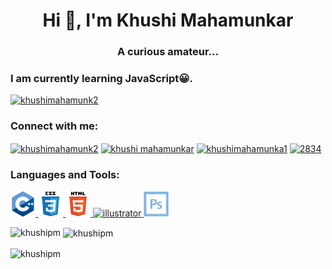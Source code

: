 

<h1 align="center">Hi 👋, I'm Khushi Mahamunkar</h1>
<h3 align="center">A curious amateur...</h3>
<h3 align="left">I am currently learning JavaScript😀.</h3>



<p align="left"> <a href="https://twitter.com/khushimahamunk2" target="blank"><img src="https://img.shields.io/twitter/follow/khushimahamunk2?logo=twitter&style=for-the-badge" alt="khushimahamunk2" /></a> </p>

<h3 align="left">Connect with me:</h3>
<p align="left">
<a href="https://twitter.com/khushimahamunk2" target="blank"><img align="center" src="https://cdn.jsdelivr.net/npm/simple-icons@3.0.1/icons/twitter.svg" alt="khushimahamunk2" height="30" width="40" /></a>
<a href="https://linkedin.com/in/khushi mahamunkar" target="blank"><img align="center" src="https://cdn.jsdelivr.net/npm/simple-icons@3.0.1/icons/linkedin.svg" alt="khushi mahamunkar" height="30" width="40" /></a>
<a href="https://www.hackerrank.com/khushimahamunka1" target="blank"><img align="center" src="https://cdn.jsdelivr.net/npm/simple-icons@3.0.1/icons/hackerrank.svg" alt="khushimahamunka1" height="30" width="40" /></a>
<a href="https://discord.gg/2834" target="blank"><img align="center" src="https://cdn.jsdelivr.net/npm/simple-icons@3.0.1/icons/discord.svg" alt="2834" height="30" width="40" /></a>
</p>

<h3 align="left">Languages and Tools:</h3>
<p align="left"> <a href="https://www.w3schools.com/cpp/" target="_blank"> <img src="https://raw.githubusercontent.com/devicons/devicon/master/icons/cplusplus/cplusplus-original.svg" alt="cplusplus" width="40" height="40"/> </a> <a href="https://www.w3schools.com/css/" target="_blank"> <img src="https://raw.githubusercontent.com/devicons/devicon/master/icons/css3/css3-original-wordmark.svg" alt="css3" width="40" height="40"/> </a> <a href="https://www.w3.org/html/" target="_blank"> <img src="https://raw.githubusercontent.com/devicons/devicon/master/icons/html5/html5-original-wordmark.svg" alt="html5" width="40" height="40"/> </a> <a href="https://www.adobe.com/in/products/illustrator.html" target="_blank"> <img src="https://www.vectorlogo.zone/logos/adobe_illustrator/adobe_illustrator-icon.svg" alt="illustrator" width="40" height="40"/> </a> <a href="https://www.photoshop.com/en" target="_blank"> <img src="https://raw.githubusercontent.com/devicons/devicon/master/icons/photoshop/photoshop-line.svg" alt="photoshop" width="40" height="40"/> </a> </p>

<p><img align="left" src="https://github-readme-stats.vercel.app/api/top-langs?username=khushipm&show_icons=true&locale=en&layout=compact" alt="khushipm" /></p>

<p>&nbsp;<img align="center" src="https://github-readme-stats.vercel.app/api?username=khushipm&show_icons=true&locale=en" alt="khushipm" /></p>

<p><img align="center" src="https://github-readme-streak-stats.herokuapp.com/?user=khushipm&" alt="khushipm" /></p>

